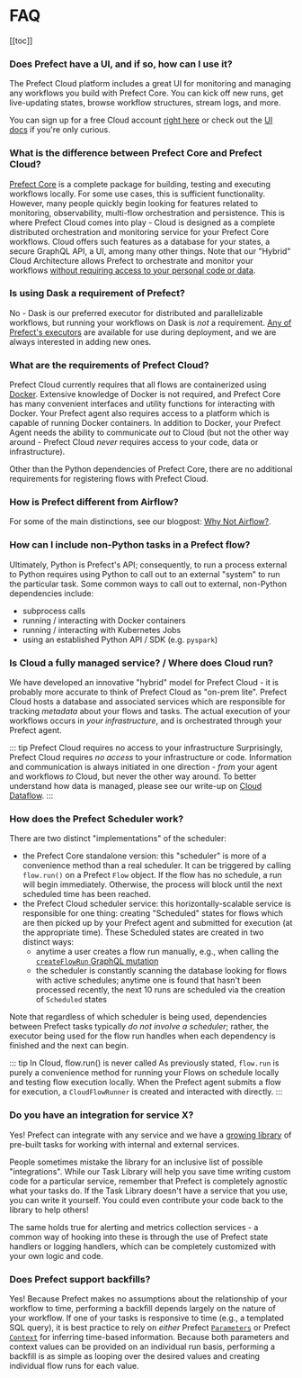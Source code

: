 # FAQ

[[toc]]

### Does Prefect have a UI, and if so, how can I use it?

The Prefect Cloud platform includes a great UI for monitoring and managing any workflows you build with Prefect Core. You can kick off new runs, get live-updating states, browse workflow structures, stream logs,  and more. 

You can sign up for a free Cloud account [right here](https://www.prefect.io/pricing) or check out the [UI docs](/cloud/ui/dashboard.html) if you're only curious.

### What is the difference between Prefect Core and Prefect Cloud?

[Prefect Core](https://github.com/PrefectHQ/prefect) is a complete package for building, testing and executing workflows locally. For some use cases, this is sufficient functionality. However, many people quickly begin looking for features related to monitoring, observability, multi-flow orchestration and persistence. This is where Prefect Cloud comes into play - Cloud is designed as a complete distributed orchestration and monitoring service for your Prefect Core workflows. Cloud offers such features as a database for your states, a secure GraphQL API, a UI, among many other things. Note that our "Hybrid" Cloud Architecture allows Prefect to orchestrate and monitor your workflows [without requiring access to your personal code or data](dataflow.html).

### Is using Dask a requirement of Prefect?

No - Dask is our preferred executor for distributed and parallelizable workflows, but running your workflows on Dask is _not_ a requirement. [Any of Prefect's executors](https://docs.prefect.io/api/latest/engine/executors.html) are available for use during deployment, and we are always interested in adding new ones.

### What are the requirements of Prefect Cloud?

Prefect Cloud currently requires that all flows are containerized using [Docker](https://www.docker.com). Extensive knowledge of Docker is not required, and Prefect Core has many convenient interfaces and utility functions for interacting with Docker. Your Prefect agent also requires access to a platform which is capable of running Docker containers. In addition to Docker, your Prefect Agent needs the ability to communicate _out_ to Cloud (but not the other way around - Prefect Cloud _never_ requires access to your code, data or infrastructure).

Other than the Python dependencies of Prefect Core, there are no additional requirements for registering flows with Prefect Cloud.

### How is Prefect different from Airflow?

For some of the main distinctions, see our blogpost: [Why Not Airflow?](https://medium.com/the-prefect-blog/why-not-airflow-4cfa423299c4).

### How can I include non-Python tasks in a Prefect flow?

Ultimately, Python is Prefect's API; consequently, to run a process external to Python requires using Python to call out to an external "system" to run the particular task. Some common ways to call out to external, non-Python dependencies include:

- subprocess calls
- running / interacting with Docker containers
- running / interacting with Kubernetes Jobs
- using an established Python API / SDK (e.g. `pyspark`)

### Is Cloud a fully managed service? / Where does Cloud run?

We have developed an innovative "hybrid" model for Prefect Cloud - it is probably more accurate to think of Prefect Cloud as "on-prem lite". Prefect Cloud hosts a database and associated services which are responsible for tracking _metadata_ about your flows and tasks. The actual execution of your workflows occurs in _your infrastructure_, and is orchestrated through your Prefect agent.

::: tip Prefect Cloud requires no access to your infrastructure
Surprisingly, Prefect Cloud requires _no access_ to your infrastructure or code. Information and communication is always initiated in one direction - _from_ your agent and workflows _to_ Cloud, but never the other way around. To better understand how data is managed, please see our write-up on [Cloud Dataflow](/cloud/faq/dataflow.html).
:::

### How does the Prefect Scheduler work?

There are two distinct "implementations" of the scheduler:

- the Prefect Core standalone version: this "scheduler" is more of a convenience method than a real scheduler. It can be triggered by calling `flow.run()` on a Prefect `Flow` object. If the flow has no schedule, a run will begin immediately. Otherwise, the process will block until the next scheduled time has been reached.
- the Prefect Cloud scheduler service: this horizontally-scalable service is responsible for one thing: creating "Scheduled" states for flows which are then picked up by your Prefect agent and submitted for execution (at the appropriate time). These Scheduled states are created in two distinct ways:
  - anytime a user creates a flow run manually, e.g., when calling the [`createFlowRun` GraphQL mutation](concepts/flow_runs.html#creating-a-flow-run)
  - the scheduler is constantly scanning the database looking for flows with active schedules; anytime one is found that hasn't been processed recently, the next 10 runs are scheduled via the creation of `Scheduled` states

Note that regardless of which scheduler is being used, dependencies between Prefect tasks typically _do not involve a scheduler_; rather, the executor being used for the flow run handles when each dependency is finished and the next can begin.

::: tip In Cloud, flow.run() is never called
As previously stated, `flow.run` is purely a convenience method for running your Flows on schedule locally and testing flow execution locally. When the Prefect agent submits a flow for execution, a `CloudFlowRunner` is created and interacted with directly.
:::

### Do you have an integration for service X?

Yes! Prefect can integrate with any service and we have a [growing library](../task_library) of pre-built tasks for working with internal and external services.

People sometimes mistake the library for an inclusive list of possible "integrations". While our Task Library will help you save time writing custom code for a particular service, remember that Prefect is completely agnostic what your tasks do. If the Task Library doesn't have a service that you use, you can write it yourself. You could even contribute your code back to the library to help others!

The same holds true for alerting and metrics collection services - a common way of hooking into these is through the use of Prefect state handlers or logging handlers, which can be completely customized with your own logic and code.

### Does Prefect support backfills?

Yes! Because Prefect makes no assumptions about the relationship of your workflow to time, performing a backfill depends largely on the nature of your workflow. If one of your tasks is responsive to time (e.g., a templated SQL query), it is best practice to rely on _either_ Prefect [`Parameters`](../core/concepts/parameters.html) or Prefect [`Context`](../core/concepts/execution.html#context) for inferring time-based information. Because both parameters and context values can be provided on an individual run basis, performing a backfill is as simple as looping over the desired values and creating individual flow runs for each value.
